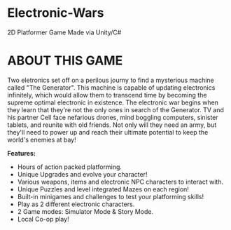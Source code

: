# Electronic-Wars
2D Platformer Game Made via Unity/C#

# ABOUT THIS GAME
Two eletronics set off on a perilous journy to find a mysterious machine called "The Generator". This machine is capable of updating electronics infinitely, which would allow them to transcend time by becoming the supreme optimal electronic in existence. The electronic war begins when they learn that they're not the only ones in search of the Generator. TV and his partner Cell face nefarious drones, mind boggling computers, sinister tablets, and reunite with old friends. Not only will they need an army, but they'll need to power up and reach their ultimate potential to keep the world's enemies at bay!

**Features:**

- Hours of action packed platforming.
- Unique Upgrades and evolve your character!
- Various weapons, items and electronic NPC characters to interact with.
- Unique Puzzles and level integrated Mazes on each region!
- Built-in minigames and challenges to test your platforming skills!
- Play as 2 different electronic characters.
- 2 Game modes: Simulator Mode & Story Mode.
- Local Co-op play!

